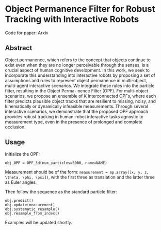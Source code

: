 # Object Permanence Filter for Robust Tracking with Interactive Robots

Code for paper: Arxiv

## Abstract

Object permanence, which refers to the concept that objects continue to exist even when they are no longer perceivable through the senses, is a crucial aspect of human cognitive development. In this work, we seek to incorporate this understanding into interactive robots by proposing a set of assumptions and rules to represent object permanence in multi-object, multi-agent interactive scenarios. We integrate these rules into the particle filter, resulting in the Object Perma- nence Filter (OPF). For multi-object scenarios, we propose an ensemble of K interconnected OPFs, where each filter predicts plausible object tracks that are resilient to missing, noisy, and kinematically or dynamically infeasible measurements. Through several interactive scenarios, we demonstrate that the proposed OPF approach provides robust tracking in human-robot interactive tasks agnostic to measurement type, even in the presence of prolonged and complete occlusion.

## Usage

Initialize the OPF:

```
obj_OPF = OPF_3d(num_particles=5000, name=NAME)
```

Measurement should be of the form: `measurement = np.array([x, y, z, \theta, \phi, \psi])`, with the first three as translation and the latter three as Euler angles.

Then follow the sequence as the standard particle filter:
```
obj.predict()
obj.update(measurement)
obj.systematic_resample()
obj.resample_from_index()
```

Examples will be updated shortly.
